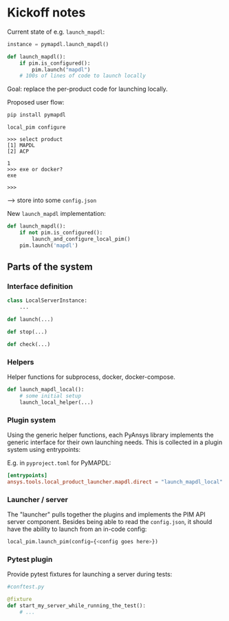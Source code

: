 # Kickoff notes

Current state of e.g. `launch_mapdl`:
```python
instance = pymapdl.launch_mapdl()

def launch_mapdl():
    if pim.is_configured():
        pim.launch("mapdl")
    # 100s of lines of code to launch locally
```

Goal: replace the per-product code for launching locally.

Proposed user flow:

```bash
pip install pymapdl
```

```
local_pim configure

>>> select product
[1] MAPDL
[2] ACP

1
>>> exe or docker?
exe

>>>
```

--> store into some `config.json`

New `launch_mapdl` implementation:

```python
def launch_mapdl():
    if not pim.is_configured():
        launch_and_configure_local_pim()
    pim.launch('mapdl')
```

## Parts of the system

### Interface definition
```python
class LocalServerInstance:
    ...

def launch(...)

def stop(...)

def check(...)
```

### Helpers

Helper functions for subprocess, docker, docker-compose.

```python
def launch_mapdl_local():
    # some initial setup
    launch_local_helper(...)
```

### Plugin system

Using the generic helper functions, each PyAnsys library implements the generic interface for their own launching needs. This is collected in a plugin system using entrypoints:

E.g. in `pyproject.toml` for PyMAPDL:
```pyproject.toml
[entrypoints]
ansys.tools.local_product_launcher.mapdl.direct = "launch_mapdl_local"
```

### Launcher / server

The "launcher" pulls together the plugins and implements the PIM API server component. Besides being able to read the `config.json`, it should have the ability to launch from an in-code config:

```python
local_pim.launch_pim(config={<config goes here>})
```

### Pytest plugin

Provide pytest fixtures for launching a server during tests:

```python
#conftest.py

@fixture
def start_my_server_while_running_the_test():
    # ...
```

